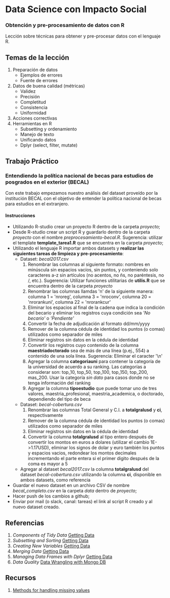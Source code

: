 # Data Science con Impacto Social

### Obtención y pre-procesamiento de datos con R

Lección sobre técnicas para obtener y pre-procesar datos con el lenguaje R.

## Temas de la lección

1. Preparación de datos
	+ Ejemplos de errores
	+ Fuente de errores
2. Datos de buena calidad (métricas)
	+ Validez
	+ Precisión
	+ Completitud
	+ Consistencia
	+ Uniformidad
3. Acciones correctivas
4. Herramientas en R
	+ Subsetting y ordenamiento
	+ Manejo de texto
	+ Unificando datos
	+ Dplyr (select, filter, mutate)

## Trabajo Práctico

### Entendiendo la política nacional de becas para estudios de posgrados en el exterior (BECAL)

Con este trabajo empezamos nuestro análisis del dataset proveído por la institución BECAL con el objetivo de entender la política nacional de becas para estudios en el extranjero.

#### Instrucciones

* Utilizando R-studio crear un proyecto R dentro de la carpeta _proyecto_;
* Desde R-studio crear un script R y guardarlo dentro de la carpeta _proyecto_ con el nombre _preprocesamiento-becal.R_. Sugerencia: utilizar el template **template_tarea1.R** que se encuentra en la carpeta _proyecto_;
* Utilizando el lenguaje R importar ambos datasets y **realizar las siguientes tareas de limpieza y pre-procesamiento**:
	+ Dataset: _becal2017.csv_
		1. Renombrar las columnas al siguiente formato: nombres en minúscula sin espacios vacíos, sin puntos, y conteniendo solo caracteres a-z sin artículos (no acentos, no ñs, no paréntesis, no /, etc.). Sugerencia: Utilizar funciones utilitarias de **utilis.R** que se encuentra dentro de la carpeta _proyecto_
		2. Renombrar las columnas llamdas 'n' de la siguiente manera: columna 1 = 'nroreg', columna 3 = 'nroconv', columna 20 = 'nrorankuni', columna 22 = 'nrorankcur'
		3. Eliminar los espacios al final de la cadena que indica la condición del becario y eliminar los registros cuya condición sea _'No becario'_ o _'Pendiente'_
		4. Convertir la fecha de adjudicación al formato dd/mm/yyyy
		5. Remover de la columna cédula de identidad los puntos (o comas) utilizados como separador de miles
		6. Eliminar registros sin datos en la cédula de identidad
		7. Convertir los registros cuyo contenido de la columna **maestriadoctorado** sea de más de una línea (p.ej., 554) a contenido de una sola línea. Sugerencia: Eliminar el caracter '\n'
		8. Agregar la columna **categoriauni** para contener la categoría de la universidad de acuerdo a su ranking. Las categorías a considerar son: top_10, top_50, top_100, top_150, top_200, mas_200. Usar la categoría _sin dato_ para casos donde no se tenga información del ranking
		9. Agregar la columna **tipoestudio** que puede tomar uno de tres valores, maestria_profesional, maestria_academica, o doctorado, dependiendo del tipo de beca
	+ Dataset: _becal-cobertura.csv_
		1. Renombrar las columnas Total General y C.I. a **totalgralusd** y **ci**, respectivamente 
		2. Remover de la columna cédula de identidad los puntos (o comas) utilizados como separador de miles
		3. Eliminar registros sin datos en la cédula de identidad
		4. Convertir la columna **totalgralusd** al tipo entero después de convertir los montos en euros a dolares (utilizar el cambio 1E->1.17USD), eliminar los signos de dolar y euro también los puntos y espacios vacios, redondear los montos decimales incrementando el parte entera si el primer digito después de la coma es mayor a 5 
	+ Agregar al dataset _becal2017.csv_ la columna **totalgralusd** del dataset _becal-cobertura.csv_ utilizando la columna **ci**, disponible en ambos datasets, como referencia
* Guardar el nuevo dataset en un archivo CSV de nombre _becal_completo.csv_ en la carpeta _data_ dentro de _proyecto_;
* Hacer push de los cambios a github;
* Enviar por mail (o slack, canal: tareas) el link al script R creado y al nuevo dataset creado.

## Referencias

1. _Components of Tidy Data_ [Getting Data](https://github.com/DataScienceSpecialization/courses/blob/master/03_GettingData/01_03_componentsOfTidyData/index.Rmd)
2. _Subsetting and Sorting_ [Getting Data](https://github.com/DataScienceSpecialization/courses/blob/master/03_GettingData/03_01_subsettingAndSorting/index.Rmd)
3. _Creating New Variables_ [Getting Data](https://github.com/DataScienceSpecialization/courses/blob/master/03_GettingData/03_03_creatingNewVariables/index.Rmd)
4. _Merging Data_ [Getting Data](https://github.com/DataScienceSpecialization/courses/blob/master/03_GettingData/03_05_mergingData/index.Rmd)
5. _Managing Data Frames with Dplyr_ [Getting Data](https://github.com/DataScienceSpecialization/courses/blob/master/03_GettingData/dplyr/dplyr.pdf)
6. _Data Quality_ [Data Wrangling with Mongo DB](https://www.udacity.com/course/data-wrangling-with-mongodb--ud032)

## Recursos

1. [Methods for handling missing values](https://gallery.cortanaintelligence.com/Experiment/Methods-for-handling-missing-values-1)